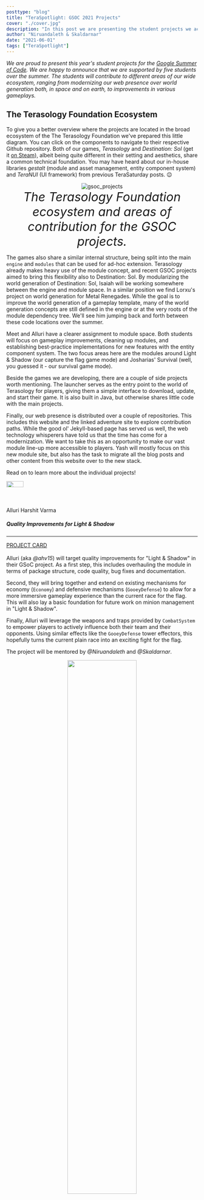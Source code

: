 ```yaml
---
posttype: "blog"
title: "TeraSpotlight: GSOC 2021 Projects"
cover: "./cover.jpg"
description: "In this post we are presenting the student projects we accepted for this year's edition of Google Summer of Code (GSOC)."
author: "Niruandaleth & Skaldarnar"
date: "2021-06-01"
tags: ["TeraSpotlight"]
---
```


_We are proud to present this year's student projects for the [Google Summer of Code]._
_We are happy to announce that we are supported by five students over the summer._
_The students will contribute to different areas of our wide ecosystem, ranging from modernizing our web presence over world generation both, in space and on earth, to improvements in various gameplays._

## The Terasology Foundation Ecosystem

To give you a better overview where the projects are located in the broad ecosystem of the The Terasology Foundation we've prepared this little diagram.
You can click on the components to navigate to their respective Github repository.
Both of our games, _Terasology_ and _Destination: Sol_ (get it [on Steam](https://store.steampowered.com/app/342980/Destination_Sol/)), albeit being quite different in their setting and aesthetics, share a common technical foundation.
You may have heard about our in-house libraries _gestalt_ (module and asset management, entity component system) and _TeraNUI_ (UI framework) from previous TeraSaturday posts. 😉

<style>
 figcaption {
  font-size: 2rem;
  font-style: italic
 }
</style>

<div align="center">
 <img class="img-fluid" src="2021-05-gsoc-projects.svg" alt="gsoc_projects" />
 <figcaption>The Terasology Foundation ecosystem and areas of contribution for the GSOC projects.</figcaption>
</div>

The games also share a similar internal structure, being split into the main `engine` and `modules` that can be used for ad-hoc extension.
Terasology already makes heavy use of the module concept, and recent GSOC projects aimed to bring this flexibility also to Destination: Sol.
By modularizing the world generation of Destination: Sol, Isaiah will be working somewhere between the engine and module space.
In a similar position we find Lorxu's project on world generation for Metal Renegades.
While the goal is to improve the world generation of a gameplay template, many of the world generation concepts are still defined in the engine or at the very roots of the module dependency tree.
We'll see him jumping back and forth between these code locations over the summer.

Meet and Alluri have a clearer assignment to module space.
Both students will focus on gameplay improvements, cleaning up modules, and establishing best-practice implementations for new features with the entity component system.
The two focus areas here are the modules around Light & Shadow (our capture the flag game mode) and Josharias' Survival (well, you guessed it - our survival game mode).

Beside the games we are developing, there are a couple of side projects worth mentioning.
The launcher serves as the entry point to the world of Terasology for players, giving them a simple interface to download, update, and start their game.
It is also built in Java, but otherwise shares little code with the main projects.

Finally, our web presence is distributed over a couple of repositories.
This includes this website and the linked adventure site to explore contribution paths.
While the good ol' Jekyll-based page has served us well, the web technology whisperers have told us that the time has come for a modernization.
We want to take this as an opportunity to make our vast module line-up more accessible to players.
Yash will mostly focus on this new module site, but also has the task to migrate all the blog posts and other content from this website over to the new stack.

Read on to learn more about the individual projects!

<div class="col" markdown="1">
 <div class="card w-100 mt-4 shadow p-3 mb-5 bg-white rounded" style="height: 180px">
   <div class="row">
   <div class="col-2"> 
     <img  class="rounded-circle ml-4" style="height: 30%" src="https://avatars.githubusercontent.com/ahv15" />
   </div>
   <div class="col-9"> 
     <p class="card-title text-muted">Alluri Harshit Varma</p>
    <h5 class="card-text">Quality Improvements for Light & Shadow</h5>
    <hr />
    <div>
   <a class="text-warning" href="https://summerofcode.withgoogle.com/organizations/5338575677161472/#4719812875386880">PROJECT CARD</a>
    </div>
   </div>
   </div>
</div>

Alluri (aka _@ahv15_) will target quality improvements for "Light & Shadow" in their GSoC project.
As a first step, this includes overhauling the module in terms of package structure, code quality, bug fixes and documentation.

Second, they will bring together and extend on existing mechanisms for economy (`Economy`) and defensive mechanisms (`GooeyDefense`) to allow for a more immersive gameplay experience than the current race for the flag.
This will also lay a basic foundation for future work on minion management in "Light & Shadow".

Finally, Alluri will leverage the weapons and traps provided by `CombatSystem` to empower players to actively influence both their team and their opponents.
Using similar effects like the `GooeyDefense` tower effectors, this hopefully turns the current plain race into an exciting fight for the flag.

The project will be mentored by _@Niruandaleth_ and _@Skaldarnar_.

  <div align="center">
    <img src="./las-items.jpg" width="60%" />
    <figcaption>Weapons, Traps and Defensive Mechanisms for Light & Shadow</figcaption>
  </div>

<div class="card w-100 mt-4 shadow p-3 mb-5 bg-white rounded" style="height: 180px">
   <div class="row">
   <div class="col-2"> 
     <img  class="rounded-circle ml-4" style="height: 30%" src="https://avatars.githubusercontent.com/meetcshah19" />
   </div>
   <div class="col-9"> 
     <p class="card-title text-muted">Meet Shah</p>
    <h5 class="card-text">Animal Interaction Improvements in Josharia’s Survival</h5>
    <hr />
    <div>
   <a class="text-warning" href="https://summerofcode.withgoogle.com/organizations/5338575677161472/#6428949812346880">PROJECT CARD</a>
    </div>
   </div>
   </div>
</div>

Meet (aka _@meetcshah19_) is a second year student working again with Terasology.
After overhauling our "Lost" game mode last year, this year they strive to improve animal interaction in "Josharias' Survival".

The first part will bring a more pacifist way of collecting wool to craft a nice warm vest: instead of having to kill sheep to get their wool, a new shearing mechanism will be added.
The main focus for this is achieving a smooth transition between the two sheep models (unshorn and shorn) in the events of shearing and hair regrowth, providing an immersive user experience using audio and visual feedback as well as proper documentation and testing.

  <div align="center">
    <img src="./sheep.png" width="50%" />
    <figcaption>Unshorn and shorn sheep</figcaption>
  </div>

The rest of the project will focus on improving spawning animals such that in addition to spawning when chunks are loaded, both, deer and sheep, can also spawn over time in already loaded chunks.
Furthermore, Meet will improve the `Fences` module to allow for properly flocking sheep and add behavior that will make sheep follow food, allowing players to lure them.

The project will be mentored by _@Niruandaleth_ and _@keturn_, with additional support from _@casals_ and last year's student _@ktksan_.

<div class="card w-100 mt-4 shadow p-3 mb-5 bg-white rounded" style="height: 180px">
   <div class="row">
   <div class="col-2"> 
     <img  class="rounded-circle ml-4" style="height: 30%" src="https://avatars.githubusercontent.com/tolziplohu" />
   </div>
   <div class="col-9"> 
     <p class="card-title text-muted">Lorxu</p>
    <h5 class="card-text">Distinct Terrain Features for Metal Renegades</h5>
    <hr />
    <div>
   <a class="text-warning" href="https://summerofcode.withgoogle.com/organizations/5338575677161472/#6733281816477696"> PROJECT CARD</a>
    </div>
   </div>
   </div>
</div>

Metal Renegades is meant to feel like an immersive Old West-style world.
Right now, it’s just a desert, with some mountains made out of sand.
_@Lorxu_ (aka _@tolziplohu_) proposed to expand that with more interesting terrain typical of the Old West:
mesas where rock around a plateau has eroded away, canyons where rivers have cut deep into the rock, mountains made of rock instead of sand, and more.
A "small proof of concept" in shadertoy looks already promising.
The implementation in Terasology should look somewhat better, using actual multi-octave simplex noise 👨‍🏫.

  <div align="center">
    <iframe width="640" height="360" frameborder="0" src="https://www.shadertoy.com/embed/fdfGDN?gui=true&t=10&paused=true&muted=false" allowfullscreen></iframe>
  </div>

Additionally, the project covers the creation of a realistic distribution of flora and fauna.
On one hand, the terrain generation should be fairly realistic and follow principles of real-life geology.
On the other hand, it needs to look nice and work well on the scale of actual gameplay (so features should generally be fairly small, so you can see them all) and be performant in an infinite world (so something like simulating erosion directly wouldn’t work).

The project will be mentored by _@Skaldarnar_ and _@keturn_, with additional support from _@Suhas_ (aka _@agent-q1_).

<div class="card w-100 mt-4 shadow p-3 mb-5 bg-white rounded" style="height: 180px">
   <div class="row">
   <div class="col-2"> 
     <img  class="rounded-circle ml-4" style="height: 30%" src="https://avatars.githubusercontent.com/ryuk156" />
   </div>
   <div class="col-9"> 
     <p class="card-title text-muted">Yash Patel</p>
    <h5 class="card-text">Migrate Web Presence to new Module Site</h5>
    <hr />
    <div>
   <a class="text-warning" href="https://summerofcode.withgoogle.com/organizations/5338575677161472/#5855615500419072">PROJECT CARD</a>
    </div>
   </div>
   </div>
</div>

Yash (aka _@ryuk156_) will be working on migrating our current web (splash) site to the module site originally started by _@majordwarf_ two years ago.
The first part of their project will target the pipeline for collecting module data for generating module documentation for the module site based on the previous work done by _@majordwarf_.
In addition to that, the module site build and deployment pipeline needs to be revisited to update and properly integrate it into the development processes of Terasology and the module site.
Documenting both pipelines for our fellow contributors shall make it easy for interested parties to join the effort in the future.

  <div align="center">
    <img src="./module-site.jpg" width="60%" />
    <figcaption>Exemplary module overview on the module site</figcaption>
  </div>

The second part of Yash's project will entail re-designing and improving the module site.
Amongst others, improving blog and module search, user experience and overhauling the gallery will be items to work on.
Furthermore, as a special goodie for current and future blog post authors, Yash will work on automated preview image generation especially for our recurring blog post series "TeraSaturday" and "TeraSpotlight".
The idea for this is to leverage in-game screenshots for the gallery, but also for blog post preview images, by adding a text overlay based on the blog post tag and number.

The final part of the migration project will be the actual migration of the current website's contents into the module site.
With everything in place, `terasology.org` can be adjusted to show the module site instead of our current website.

The project will be mentored by _@majordwarf_ and _@Michael P_, with additional support from _@Niruandaleth_ and _@Cervator_.

<div class="card w-100 mt-4 shadow p-3 mb-5 bg-white rounded" style="height: 180px">
   <div class="row">
   <div class="col-2"> 
     <img  class="rounded-circle ml-4" style="height: 60%" src="https://avatars.githubusercontent.com/IsaiahBlanks" />
   </div>
   <div class="col-9"> 
     <p class="card-title text-muted">Isaiah Blanks</p>
    <h5 class="card-text">Destination: Sol World-Gen Modularization</h5>
    <hr />
    <div>
   <a class="text-warning" href="https://summerofcode.withgoogle.com/organizations/5338575677161472/#4852389992988672">PROJECT CARD</a>
    </div>
   </div>
   </div>
</div>

Isaiah (aka _@IsaiahBlanks_) aims to create a modular framework for world generation in Destination: Sol.
The main motivation behind this project is to allow more flexibility in the way the world can be generated.
Instead of the current system which has very few options for world generation, Isaiah's work will lay the foundation for a system which can support many options.

The new world-gen system will consist of a `WorldBuilder` class which will be able to initialize various types of `Generator` classes.
These `Generator` classes will represent the various different entities that make up the Destination: Sol world: solar systems, planets, and mazes.

The generators will be implementations of abstract classes, such as `PlanetGenerator` for planets or `SolSystemGenerator` for solar systems.
In addition, there will be specific implementations of these classes, like `DefaultSolSystemGenerator` or `DefaultPlanetGenerator`.

This will serve as the foundation for more interesting generators, allowing for behaviors like `DesertPlanetGenerator` or `WaterPlanetGenerator` etc.

> With this project, I hope to add a lot of flair to the way world generation is done in Destination: Sol.
>
> Look forward to the ability to implement custom SolSystems, Planets, and Mazes!

The project will be mentored by _@Nicholas Bates_ and _@Cervator_, with additional support from last year's student _@Isaac L_.

  <div align="center">
    <img src="./dest-sol-worldgen.png" />
    <figcaption>Planned world generation flow for Destination: Sol.</figcaption>
  </div>

</div>

<!-- References -->

[google summer of code]: https://summerofcode.withgoogle.com/
